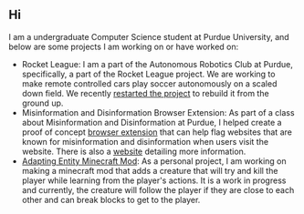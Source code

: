 ## Hi

I am a undergraduate Computer Science student at Purdue University, and below are some projects I am working on or have worked on:

 - Rocket League: I am a part of the Autonomous Robotics Club at Purdue, specifically, a part of the Rocket League project. We are working to make remote controlled cars play soccer autonomously on a scaled down field. We recently [restarted the project](https://github.com/purdue-arc/rocket_league_2) to rebuild it from the ground up.
 - Misinformation and Disinformation Browser Extension: As part of a class about Misinformation and Disinformation at Purdue, I helped create a proof of concept [browser extension](https://github.com/Purdue-Innovation-Capstone/browser) that can help flag websites that are known for misinformation and disinformation when users visit the website. There is also a [website](https://purdueinformationlab.netlify.app/) detailing more information.
 - [Adapting Entity Minecraft Mod](https://github.com/T3OTWAWKI/ai_entity): As a personal project, I am working on making a minecraft mod that adds a creature that will try and kill the player while learning from the player's actions. It is a work in progress and currently, the creature will follow the player if they are close to each other and can break blocks to get to the player.


<!--
**T3OTWAWKI/T3OTWAWKI** is a ✨ _special_ ✨ repository because its `README.md` (this file) appears on your GitHub profile.

Here are some ideas to get you started:

- 🔭 I’m currently working on ...
- 🌱 I’m currently learning ...
- 👯 I’m looking to collaborate on ...
- 🤔 I’m looking for help with ...
- 💬 Ask me about ...
- 📫 How to reach me: ...
- 😄 Pronouns: ...
- ⚡ Fun fact: ...
-->
